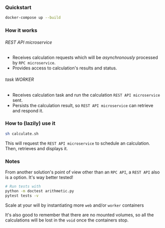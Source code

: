 ### Quickstart

```sh
docker-compose up --build
```

### How it works

###### REST API microservice

 - Receives calculation requests which will be *asynchronously* processed by `RPC microservice`.
 - Provides access to calculation's results and status.

###### task WORKER

 - Receives calculation task and run the calculation `REST API microservice` sent.
 - Persists the calculation result, so `REST API microservice` can retrieve and respond it.

### How to (lazily) use it

```sh
sh calculate.sh
```

This will request the `REST API microservice` to schedule an calculation. Then, retrieves and displays it.  
### Notes

From another solution's point of view other than an `RPC API`, a `REST API` also is a option.
It's way better tested!
```sh
# Run tests with
python -m doctest arithmetic.py
pytest tests -v
```

Scale at your will by instantiating more `web` and/or `worker` containers

It's also good to remember that there are no mounted volumes, so all the calculations will be lost in the `void` once the containers stop.
